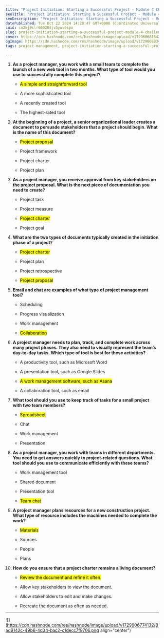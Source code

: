 ```yaml
---
title: "Project Initiation: Starting a Successful Project - Module 4 Challenge"
seoTitle: "Project Initiation: Starting a Successful Project - Module 4 Challenge"
seoDescription: "Project Initiation: Starting a Successful Project - Module 4 Challenge"
datePublished: Tue Oct 22 2024 14:20:47 GMT+0000 (Coordinated Universal Time)
cuid: cm2kj9clr000208jv5ywv0spo
slug: project-initiation-starting-a-successful-project-module-4-challenge
cover: https://cdn.hashnode.com/res/hashnode/image/upload/v1729606816423/c098e084-0f45-4dae-bc0d-2f7aae952165.png
ogImage: https://cdn.hashnode.com/res/hashnode/image/upload/v1729606834229/e2d108b4-cec7-4f8a-8d3a-0f03e31d6353.png
tags: project-management, project-initiation-starting-a-successful-project-module-4-challenge

---
```


1. **As a project manager, you work with a small team to complete the launch of a new web tool in two months. What type of tool would you use to successfully complete this project?**
    
    * <mark>A simple and straightforward tool</mark>
        
    * A more sophisticated tool
        
    * A recently created tool
        
    * The highest-rated tool
        
2. **At the beginning of a project, a senior organizational leader creates a document to persuade stakeholders that a project should begin. What is the name of this document?**
    
    * <mark>Project proposal</mark>
        
    * Project framework
        
    * Project charter
        
    * Project plan
        
3. **As a project manager, you receive approval from key stakeholders on the project proposal. What is the next piece of documentation you need to create?**
    
    * Project task
        
    * Project measure
        
    * <mark>Project charter</mark>
        
    * Project goal
        
4. **What are the two types of documents typically created in the initiation phase of a project?**
    
    * <mark>Project charter</mark>
        
    * Project plan
        
    * Project retrospective
        
    * <mark>Project proposal</mark>
        
5. **Email and chat are examples of what type of project management tool?**
    
    * Scheduling
        
    * Progress visualization
        
    * Work management
        
    * <mark>Collaboration</mark>
        
6. **A project manager needs to plan, track, and complete work across many project phases. They also need to visually represent the team’s day-to-day tasks. Which type of tool is best for these activities?**
    
    * A productivity tool, such as Microsoft Word
        
    * A presentation tool, such as Google Slides
        
    * <mark>A work management software, such as Asana</mark>
        
    * A collaboration tool, such as email
        
7. **What tool should you use to keep track of tasks for a small project with two team members?**
    
    * <mark>Spreadsheet</mark>
        
    * Chat
        
    * Work management
        
    * Presentation
        
8. **As a project manager, you work with teams in different departments. You need to get answers quickly to project-related questions. What tool should you use to communicate efficiently with these teams?**
    
    * Work management tool
        
    * Shared document
        
    * Presentation tool
        
    * <mark>Team chat</mark>
        
9. **A project manager plans resources for a new construction project. What type of resource includes the machines needed to complete the work?**
    
    * <mark>Materials</mark>
        
    * Sources
        
    * People
        
    * Plans
        
10. **How do you ensure that a project charter remains a living document?**
    
    * <mark>Review the document and refine it often.</mark>
        
    * Allow key stakeholders to view the document.
        
    * Allow stakeholders to edit and make changes.
        
    * Recreate the document as often as needed.
        

---

![](https://cdn.hashnode.com/res/hashnode/image/upload/v1729606774132/8ad9142c-49b8-4d34-bac2-c1decc7f9706.png align="center")